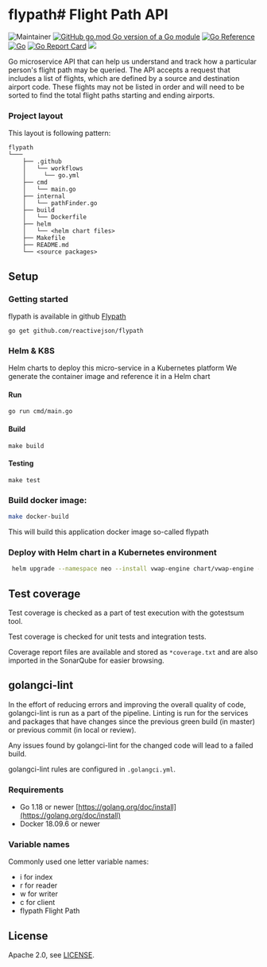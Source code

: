 # flypath# Flight Path API


![Maintainer](https://img.shields.io/badge/maintainer-MohamedAly-blue)
[![GitHub go.mod Go version of a Go module](https://img.shields.io/github/go-mod/go-version/reactivejson/flypath.svg)](https://github.com/reactivejson/flypath)
[![Go Reference](https://pkg.go.dev/badge/github.com/reactivejson/flypath)](https://pkg.go.dev/badge/github.com/reactivejson/flypath)
[![Go](https://github.com/reactivejson/flypath/actions/workflows/go.yml/badge.svg)](https://github.com/reactivejson/flypath/actions/workflows/go.yml)
[![Go Report Card](https://goreportcard.com/badge/github.com/reactivejson/flypath)](https://goreportcard.com/report/github.com/reactivejson/flypath)
![](https://img.shields.io/github/license/reactivejson/flypath.svg)

Go microservice API that can help us understand and track how a particular person's flight path may be queried.
The API accepts a request that includes a list of flights, which are defined by a source and destination airport code.
These flights may not be listed in order and will need to be sorted to find the total flight paths starting and ending airports.

### Project layout

This layout is following pattern:

```text
flypath
└───
    ├── .github
    │   └── workflows
    │     └── go.yml
    ├── cmd
    │   └── main.go
    ├── internal
    │   └── pathFinder.go
    ├── build
    │   └── Dockerfile
    ├── helm
    │   └── <helm chart files>
    ├── Makefile
    ├── README.md
    └── <source packages>
```

## Setup

### Getting started
flypath is available in github
[Flypath](https://github.com/reactivejson/flypath)

```shell
go get github.com/reactivejson/flypath
```

### Helm & K8S
Helm charts to deploy this micro-service in a Kubernetes platform
We generate the container image and reference it in a Helm chart

#### Run
```shell
go run cmd/main.go
```

#### Build
```shell
make build
```
#### Testing
```shell
make test
```
### Build docker image:

```bash
make docker-build
```
This will build this application docker image so-called flypath

### Deploy with Helm chart in a Kubernetes environment
```bash
 helm upgrade --namespace neo --install vwap-engine chart/vwap-engine -f your-custom-values.yml
```

## Test coverage

Test coverage is checked as a part of test execution with the gotestsum tool.

Test coverage is checked for unit tests and integration tests.

Coverage report files are available and stored as `*coverage.txt` and are also imported in the SonarQube for easier browsing.


## golangci-lint

In the effort of reducing errors and improving the overall quality of code, golangci-lint is run as a part of the pipeline. Linting is run for the services and packages that have changes since the previous green build (in master) or previous commit (in local or review).

Any issues found by golangci-lint for the changed code will lead to a failed build.

golangci-lint rules are configured in `.golangci.yml`.

### Requirements

- Go 1.18 or newer [https://golang.org/doc/install](https://golang.org/doc/install)
- Docker 18.09.6 or newer

### Variable names
Commonly used one letter variable names:

- i for index
- r for reader
- w for writer
- c for client
- flypath Flight Path


## License

Apache 2.0, see [LICENSE](LICENSE).
